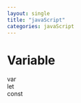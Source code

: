 ```yaml
---
layout: single
title: "javaScript"
categories: javaScript
---
```


# Variable

var <br>
let <br>
const <br>
